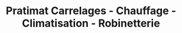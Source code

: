 ---
title: "Pratimat Carrelages - Chauffage - Climatisation - Robinetterie"
url: /saint-chamond/pratimat-carrelages-chauffage-climatisation-robinetterie/
shop: tuiles
---